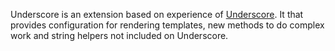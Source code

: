 Underscore is an extension based on experience of [Underscore](https://underscorejs.org/).
It that provides configuration for rendering templates, new methods to do
complex work and string helpers not included on Underscore.
